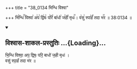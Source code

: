 +++
title = "38_0134 भिन्धि विश्वा"

+++
भि꣣न्धि꣢꣫ विश्वा꣣ अ꣢प꣣ द्वि꣢षः꣣ प꣢रि꣣ बा꣡धो꣢ ज꣣ही꣡ मृधः꣢꣯। व꣡सु꣢ स्पा꣣र्हं꣡ तदा भ꣢꣯र ॥ 38:0134 ॥

<div class="js_include" newlevelforh1="2" title="विश्वास-शाकल-प्रस्तुतिः" unfilled url="/vedAH_Rk/shAkalam/saMhitA/vishvAsa-prastutiH/08/045/40_bhindhi_vishvA.md">
<details open><summary><h2>विश्वास-शाकल-प्रस्तुतिः ...{Loading}...</h2></summary>


भि॒न्धि विश्वा॒ अप॒ द्विषः॒ परि॒ बाधो॑ ज॒ही मृधः॑ ।  
वसु॑ स्पा॒र्हं तदा भ॑र ॥

</details>
</div>